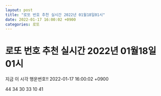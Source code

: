 ```yaml
---
layout: post
title: "로또 번호 추천 실시간 2022년 01월18일01시"
date: 2022-01-17 16:00:02 +0900
categories: 로또
---
```


# 로또 번호 추천 실시간 2022년 01월18일01시

지금 이 시각 행운번호!! 2022-01-17 16:00:02 +0900

 44  34  30  33  10  41 

